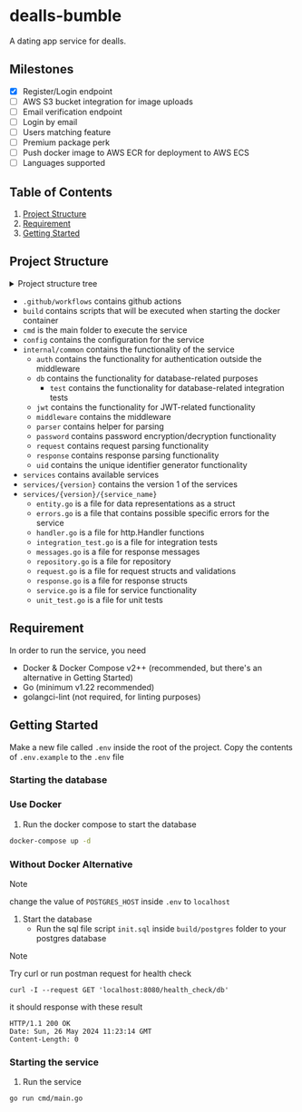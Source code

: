 # dealls-bumble
A dating app service for dealls.

## Milestones

- [x] Register/Login endpoint
- [ ] AWS S3 bucket integration for image uploads
- [ ] Email verification endpoint
- [ ] Login by email
- [ ] Users matching feature
- [ ] Premium package perk
- [ ] Push docker image to AWS ECR for deployment to AWS ECS
- [ ] Languages supported

## Table of Contents
1. [Project Structure](#project-structure)
2. [Requirement](#requirement)
3. [Getting Started](#getting-started)

## Project Structure

<details>
  <summary>Project structure tree</summary>

  ```bash
├── Dockerfile
├── LICENSE
├── README.md
├── build
│   └── postgres
│       ├── init.sql
│       └── testdata
│           └── init.sql
├── cmd
│   ├── app
│   │   └── server.go
│   ├── main.go
│   └── readiness
│       └── readiness.go
├── config
│   ├── config.go
│   └── postgres
│       └── database.go
├── docker-compose.yml
├── go.mod
├── go.sum
├── internal
│   └── common
│       ├── auth
│       │   └── token.go
│       ├── db
│       │   ├── db.go
│       │   └── test
│       │       └── db.go
│       ├── jwt
│       │   └── jwt.go
│       ├── middleware
│       │   ├── auth.go
│       │   ├── logging.go
│       │   └── recoverer.go
│       ├── parser
│       │   └── time.go
│       ├── password
│       │   └── bcrypt.go
│       ├── request
│       │   └── request.go
│       ├── response
│       │   └── json.go
│       └── uid
│           └── uid.go
└── services
    ├── base
    │   ├── message.go
    │   ├── request.go
    │   └── response.go
    └── v1
        └── user
            ├── entity.go
            ├── errors.go
            ├── handler.go
            ├── integration_test.go
            ├── message.go
            ├── repository.go
            ├── request.go
            ├── response.go
            ├── service.go
            └── unit_test.go
```
</details>

- `.github/workflows` contains github actions
- `build` contains scripts that will be executed when starting the docker container
- `cmd` is the main folder to execute the service
- `config` contains the configuration for the service
- `internal/common` contains the functionality of the service
    - `auth` contains the functionality for authentication outside the middleware
    - `db` contains the functionality for database-related purposes
        - `test` contains the functionality for database-related integration tests
    - `jwt` contains the functionality for JWT-related functionality
    - `middleware` contains the middleware
    - `parser` contains helper for parsing
    - `password` contains password encryption/decryption functionality
    - `request` contains request parsing functionality
    - `response` contains response parsing functionality
    - `uid` contains the unique identifier generator functionality
- `services` contains available services
- `services/{version}` contains the version 1 of the services
- `services/{version}/{service_name}`
    - `entity.go` is a file for data representations as a struct
    - `errors.go` is a file that contains possible specific errors for the service
    - `handler.go` is a file for http.Handler functions
    - `integration_test.go` is a file for integration tests
    - `messages.go` is a file for response messages
    - `repository.go` is a file for repository
    - `request.go` is a file for request structs and validations
    - `response.go` is a file for response structs
    - `service.go` is a file for service functionality
    - `unit_test.go` is a file for unit tests

## Requirement
In order to run the service, you need
- Docker & Docker Compose v2++ (recommended, but there's an alternative in Getting Started)
- Go (minimum v1.22 recommended)
- golangci-lint (not required, for linting purposes)

## Getting Started

Make a new file called `.env` inside the root of the project. Copy the contents of `.env.example` to the `.env` file

### Starting the database
### Use Docker
1. Run the docker compose to start the database
```bash
docker-compose up -d
```

### Without Docker Alternative

> [!NOTE]  
> change the value of `POSTGRES_HOST` inside `.env` to `localhost`

1. Start the database
    + Run the sql file script `init.sql` inside `build/postgres` folder to your postgres database

> [!NOTE]
> Try curl or run postman request for health check
> ```
> curl -I --request GET 'localhost:8080/health_check/db'
> ```
> it should response with these result
> ```
> HTTP/1.1 200 OK
> Date: Sun, 26 May 2024 11:23:14 GMT
> Content-Length: 0
> ```

### Starting the service
1. Run the service
```bash
go run cmd/main.go
```


